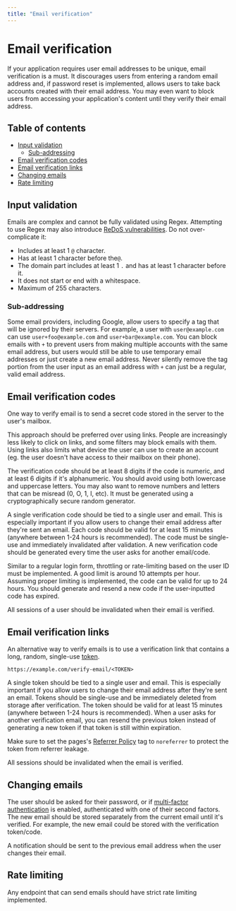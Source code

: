 ```yaml
---
title: "Email verification"
---
```


# Email verification

If your application requires user email addresses to be unique, email verification is a must. It discourages users from entering a random email address and, if password reset is implemented, allows users to take back accounts created with their email address. You may even want to block users from accessing your application's content until they verify their email address.

## Table of contents

- [Input validation](#input-validation)
	- [Sub-addressing](#sub-addressing)
- [Email verification codes](#email-verification-codes)
- [Email verification links](#email-verification-links)
- [Changing emails](#changing-emails)
- [Rate limiting](#rate-limiting)

## Input validation

Emails are complex and cannot be fully validated using Regex. Attempting to use Regex may also introduce [ReDoS vulnerabilities](https://owasp.org/www-community/attacks/Regular_expression_Denial_of_Service_-_ReDoS). Do not over-complicate it:

- Includes at least 1 `@` character.
- Has at least 1 character before the`@`.
- The domain part includes at least 1 `.` and has at least 1 character before it.
- It does not start or end with a whitespace.
- Maximum of 255 characters.

### Sub-addressing

Some email providers, including Google, allow users to specify a tag that will be ignored by their servers. For example, a user with `user@example.com` can use `user+foo@example.com` and `user+bar@example.com`. You can block emails with `+` to prevent users from making multiple accounts with the same email address, but users would still be able to use temporary email addresses or just create a new email address. Never silently remove the tag portion from the user input as an email address with `+` can just be a regular, valid email address.

## Email verification codes

One way to verify email is to send a secret code stored in the server to the user's mailbox.

This approach should be preferred over using links. People are increasingly less likely to click on links, and some filters may block emails with them. Using links also limits what device the user can use to create an account (eg. the user doesn't have access to their mailbox on their phone).

The verification code should be at least 8 digits if the code is numeric, and at least 6 digits if it's alphanumeric. You should avoid using both lowercase and uppercase letters. You may also want to remove numbers and letters that can be misread (0, O, 1, I, etc). It must be generated using a cryptographically secure random generator.

A single verification code should be tied to a single user and email. This is especially important if you allow users to change their email address after they're sent an email. Each code should be valid for at least 15 minutes (anywhere between 1-24 hours is recommended). The code must be single-use and immediately invalidated after validation. A new verification code should be generated every time the user asks for another email/code.

Similar to a regular login form, throttling or rate-limiting based on the user ID must be implemented. A good limit is around 10 attempts per hour. Assuming proper limiting is implemented, the code can be valid for up to 24 hours. You should generate and resend a new code if the user-inputted code has expired.

All sessions of a user should be invalidated when their email is verified.

## Email verification links

An alternative way to verify emails is to use a verification link that contains a long, random, single-use [token](/server-side-tokens).

```
https://example.com/verify-email/<TOKEN>
```

A single token should be tied to a single user and email. This is especially important if you allow users to change their email address after they're sent an email. Tokens should be single-use and be immediately deleted from storage after verification. The token should be valid for at least 15 minutes (anywhere between 1-24 hours is recommended). When a user asks for another verification email, you can resend the previous token instead of generating a new token if that token is still within expiration.

Make sure to set the pages's [Referrer Policy](https://developer.mozilla.org/en-US/docs/Web/HTTP/Headers/Referrer-Policy) tag to `noreferrer` to protect the token from referrer leakage.

All sessions should be invalidated when the email is verified.

## Changing emails

The user should be asked for their password, or if [multi-factor authentication](/mfa) is enabled, authenticated with one of their second factors. The new email should be stored separately from the current email until it's verified. For example, the new email could be stored with the verification token/code.

A notification should be sent to the previous email address when the user changes their email.

## Rate limiting

Any endpoint that can send emails should have strict rate limiting implemented.

